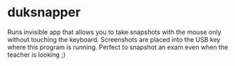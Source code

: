 # duksnapper
Runs invisible app that allows you to take snapshots with the mouse only without touching the keyboard. Screenshots are placed into the USB key where this program is running. Perfect to snapshot an exam even when the teacher is looking ;)
